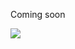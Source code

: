 Coming soon

<img src="http://geometry.cs.ucl.ac.uk/projects/2020/diffcompositing/paper_docs/compile.png">

